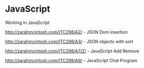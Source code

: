 JavaScript
==========

Working in JavaScript

http://zarahmcintosh.com/ITC298/A2/ - JSON Dom insertion

http://zarahmcintosh.com/ITC298/A3/ - JSON objects with sort

http://zarahmcintosh.com/ITC298/A7/Z/ - JavaScript Add Remove

http://zarahmcintosh.com/ITC298/A9/ - JavaScript Chat Program
